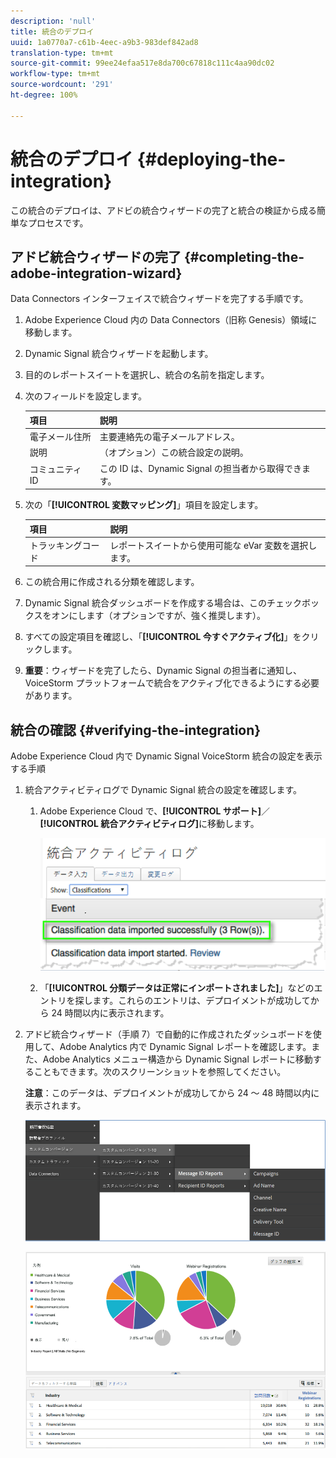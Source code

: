 ```yaml
---
description: 'null'
title: 統合のデプロイ
uuid: 1a0770a7-c61b-4eec-a9b3-983def842ad8
translation-type: tm+mt
source-git-commit: 99ee24efaa517e8da700c67818c111c4aa90dc02
workflow-type: tm+mt
source-wordcount: '291'
ht-degree: 100%

---
```



# 統合のデプロイ {#deploying-the-integration}

この統合のデプロイは、アドビの統合ウィザードの完了と統合の検証から成る簡単なプロセスです。

## アドビ統合ウィザードの完了 {#completing-the-adobe-integration-wizard}

Data Connectors インターフェイスで統合ウィザードを完了する手順です。

1. Adobe Experience Cloud 内の Data Connectors（旧称 Genesis）領域に移動します。
1. Dynamic Signal 統合ウィザードを起動します。
1. 目的のレポートスイートを選択し、統合の名前を指定します。
1. 次のフィールドを設定します。

   | 項目 | 説明 |
   |---|---|
   | 電子メール住所 | 主要連絡先の電子メールアドレス。 |
   | 説明 | （オプション）この統合設定の説明。 |
   | コミュニティ ID | この ID は、Dynamic Signal の担当者から取得できます。 |

1. 次の「**[!UICONTROL 変数マッピング]**」項目を設定します。

   | 項目 | 説明 |
   |---|---|
   | トラッキングコード | レポートスイートから使用可能な eVar 変数を選択します。 |

1. この統合用に作成される分類を確認します。
1. Dynamic Signal 統合ダッシュボードを作成する場合は、このチェックボックスをオンにします（オプションですが、強く推奨します）。
1. すべての設定項目を確認し、「**[!UICONTROL 今すぐアクティブ化]**」をクリックします。
1. **重要**：ウィザードを完了したら、Dynamic Signal の担当者に通知し、VoiceStorm プラットフォームで統合をアクティブ化できるようにする必要があります。

## 統合の確認 {#verifying-the-integration}

Adobe Experience Cloud 内で Dynamic Signal VoiceStorm 統合の設定を表示する手順

1. 統合アクティビティログで Dynamic Signal 統合の設定を確認します。
   1. Adobe Experience Cloud で、**[!UICONTROL サポート]**／**[!UICONTROL 統合アクティビティログ]**&#x200B;に移動します。

      ![](assets/integration_activity_log.png)

   1. 「**[!UICONTROL 分類データは正常にインポートされました]**」などのエントリを探します。これらのエントリは、デプロイメントが成功してから 24 時間以内に表示されます。
1. アドビ統合ウィザード（手順 7）で自動的に作成されたダッシュボードを使用して、Adobe Analytics 内で Dynamic Signal レポートを確認します。また、Adobe Analytics メニュー構造から Dynamic Signal レポートに移動することもできます。次のスクリーンショットを参照してください。

   **注意**：このデータは、デプロイメントが成功してから 24 ～ 48 時間以内に表示されます。

   ![](assets/reporting.png)

   ![](assets/reporting2.png)
